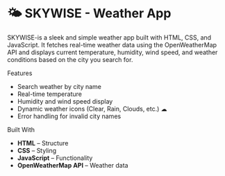 # 🌤️ SKYWISE - Weather App

SKYWISE-is a sleek and simple weather app built with HTML, CSS, and JavaScript. It fetches real-time weather data using the OpenWeatherMap API and displays current temperature, humidity, wind speed, and weather conditions based on the city you search for.

Features

- Search weather by city name 
- Real-time temperature 
- Humidity and wind speed display 
- Dynamic weather icons (Clear, Rain, Clouds, etc.) ☁
- Error handling for invalid city names 

Built With

- **HTML** – Structure
- **CSS** – Styling
- **JavaScript** – Functionality
- **OpenWeatherMap API** – Weather data
